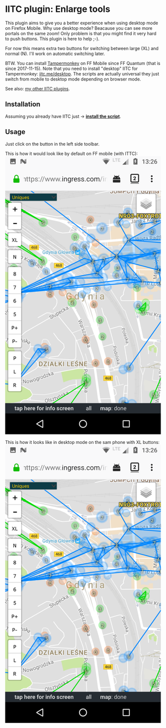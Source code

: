 # IITC plugin: Enlarge tools

This plugin aims to give you a better experience when using desktop mode on Firefox Mobile. Why use desktop mode? Beacause you can see more portals on the same zoom! Only problem is that you might find it very hard to push buttons. This plugin is here to help ;-).

For now this means extra two buttons for switching between large (XL) and normal (N). I'll work on automatic switching later.

BTW. You can install [Tampermonkey](https://addons.mozilla.org/pl/firefox/addon/tampermonkey/) on FF Mobile since FF Quantum (that is since 2017-11-15). Note that you need to install "desktop" IITC for Tampermonkey: [iitc.me/desktop](https://iitc.me/desktop/). The scripts are actually universal they just switch from mobile to desktop mode depending on browser mode.

See also: [my other IITC plugins](https://github.com/search?q=user%3AEccenux+iitc-plugin&type=Repositories).

Installation
------------

Assuming you already have IITC just &rarr; **[install the script](https://github.com/Eccenux/iitc-plugin-enlarge-tools/raw/master/enlarge-tools.user.js)**.

Usage
------------

Just click on the button in the left side toolbar.

This is how it would look like by default on FF mobile (with ITTC):
<img src="https://raw.githubusercontent.com/Eccenux/iitc-plugin-enlarge-tools/master/screen-mobile.png">

This is how it looks like in desktop mode on the sam phone with XL buttons:
<img src="https://raw.githubusercontent.com/Eccenux/iitc-plugin-enlarge-tools/master/screen-mobile.png">
